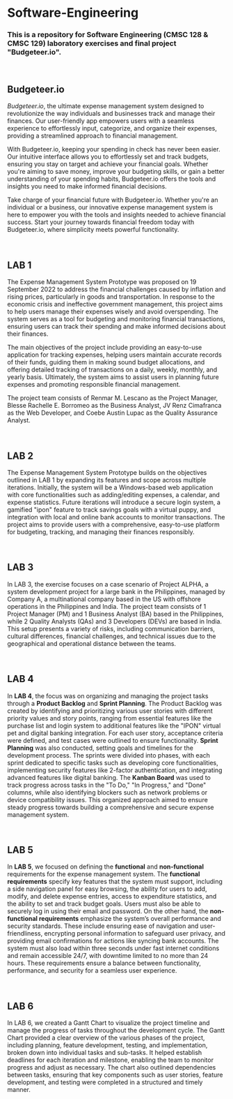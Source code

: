 # Software-Engineering

### This is a repository for Software Engineering (CMSC 128 & CMSC 129) laboratory exercises and final project "Budgeteer.io".

<br>

## Budgeteer.io
*Budgeteer.io*, the ultimate expense management system designed to revolutionize the way individuals and businesses track and manage their finances. Our user-friendly app empowers users with a seamless experience to effortlessly input, categorize, and organize their expenses, providing a streamlined approach to financial management.

With Budgeteer.io, keeping your spending in check has never been easier. Our intuitive interface allows you to effortlessly set and track budgets, ensuring you stay on target and achieve your financial goals. Whether you're aiming to save money, improve your budgeting skills, or gain a better understanding of your spending habits, Budgeteer.io offers the tools and insights you need to make informed financial decisions.

Take charge of your financial future with Budgeteer.io. Whether you're an individual or a business, our innovative expense management system is here to empower you with the tools and insights needed to achieve financial success. Start your journey towards financial freedom today with Budgeteer.io, where simplicity meets powerful functionality.



<br>

## LAB 1
The Expense Management System Prototype was proposed on 19 September 2022 to address the financial challenges caused by inflation and rising prices, particularly in goods and transportation. In response to the economic crisis and ineffective government management, this project aims to help users manage their expenses wisely and avoid overspending. The system serves as a tool for budgeting and monitoring financial transactions, ensuring users can track their spending and make informed decisions about their finances.

The main objectives of the project include providing an easy-to-use application for tracking expenses, helping users maintain accurate records of their funds, guiding them in making sound budget allocations, and offering detailed tracking of transactions on a daily, weekly, monthly, and yearly basis. Ultimately, the system aims to assist users in planning future expenses and promoting responsible financial management.

The project team consists of Renmar M. Lescano as the Project Manager, Blesse Rachelle E. Borromeo as the Business Analyst, JV Renz Cimafranca as the Web Developer, and Coebe Austin Lupac as the Quality Assurance Analyst.

<br>

## LAB 2
The Expense Management System Prototype builds on the objectives outlined in LAB 1 by expanding its features and scope across multiple iterations. Initially, the system will be a Windows-based web application with core functionalities such as adding/editing expenses, a calendar, and expense statistics. Future iterations will introduce a secure login system, a gamified "ipon" feature to track savings goals with a virtual puppy, and integration with local and online bank accounts to monitor transactions. The project aims to provide users with a comprehensive, easy-to-use platform for budgeting, tracking, and managing their finances responsibly.

<br>

## LAB 3
In LAB 3, the exercise focuses on a case scenario of Project ALPHA, a system development project for a large bank in the Philippines, managed by Company A, a multinational company based in the US with offshore operations in the Philippines and India. The project team consists of 1 Project Manager (PM) and 1 Business Analyst (BA) based in the Philippines, while 2 Quality Analysts (QAs) and 3 Developers (DEVs) are based in India. This setup presents a variety of risks, including communication barriers, cultural differences, financial challenges, and technical issues due to the geographical and operational distance between the teams.

<br>

## LAB 4
In **LAB 4**, the focus was on organizing and managing the project tasks through a **Product Backlog** and **Sprint Planning**. The Product Backlog was created by identifying and prioritizing various user stories with different priority values and story points, ranging from essential features like the purchase list and login system to additional features like the "IPON" virtual pet and digital banking integration. For each user story, acceptance criteria were defined, and test cases were outlined to ensure functionality. **Sprint Planning** was also conducted, setting goals and timelines for the development process. The sprints were divided into phases, with each sprint dedicated to specific tasks such as developing core functionalities, implementing security features like 2-factor authentication, and integrating advanced features like digital banking. The **Kanban Board** was used to track progress across tasks in the "To Do," "In Progress," and "Done" columns, while also identifying blockers such as network problems or device compatibility issues. This organized approach aimed to ensure steady progress towards building a comprehensive and secure expense management system.

<br>

## LAB 5
In **LAB 5**, we focused on defining the **functional** and **non-functional** requirements for the expense management system. The **functional requirements** specify key features that the system must support, including a side navigation panel for easy browsing, the ability for users to add, modify, and delete expense entries, access to expenditure statistics, and the ability to set and track budget goals. Users must also be able to securely log in using their email and password. On the other hand, the **non-functional requirements** emphasize the system’s overall performance and security standards. These include ensuring ease of navigation and user-friendliness, encrypting personal information to safeguard user privacy, and providing email confirmations for actions like syncing bank accounts. The system must also load within three seconds under fast internet conditions and remain accessible 24/7, with downtime limited to no more than 24 hours. These requirements ensure a balance between functionality, performance, and security for a seamless user experience.

<br>

## LAB 6
In LAB 6, we created a Gantt Chart to visualize the project timeline and manage the progress of tasks throughout the development cycle. The Gantt Chart provided a clear overview of the various phases of the project, including planning, feature development, testing, and implementation, broken down into individual tasks and sub-tasks. It helped establish deadlines for each iteration and milestone, enabling the team to monitor progress and adjust as necessary. The chart also outlined dependencies between tasks, ensuring that key components such as user stories, feature development, and testing were completed in a structured and timely manner.
